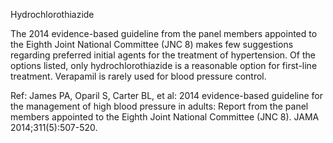 Hydrochlorothiazide

The 2014 evidence-based guideline from the panel members appointed to the Eighth Joint National Committee (JNC 8) makes few suggestions regarding preferred initial agents for the treatment of hypertension. Of the options listed, only hydrochlorothiazide is a reasonable option for first-line treatment. Verapamil is rarely used for blood pressure control.

Ref: James PA, Oparil S, Carter BL, et al: 2014 evidence-based guideline for the management of high blood pressure in adults: Report from the panel members appointed to the Eighth Joint National Committee (JNC 8). JAMA 2014;311(5):507-520.
